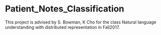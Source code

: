# Patient_Notes_Classification
This project is advised by S. Bowman, K Cho for the class Natural language understanding with distributed representation in Fall2017.
